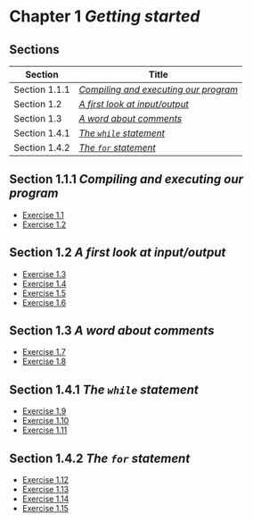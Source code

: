# Chapter 1 _Getting started_

## Sections

| Section       | Title                                                    | 
| ------------- | -------------------------------------------------------- |
| Section 1.1.1 | [_Compiling and executing our program_](./section1.1.1/) |
| Section 1.2   | [_A first look at input/output_](./section1.2/)          |
| Section 1.3   | [_A word about comments_](./section1.3/)                 |
| Section 1.4.1 | [_The `while` statement_](./section1.4.1/)               |
| Section 1.4.2 | [_The `for` statement_](./section1.4.2/)                 |

## Section 1.1.1 _Compiling and executing our program_
- [Exercise 1.1](./section1.1.1/exercise1.1/)
- [Exercise 1.2](./section1.1.1/exercise1.2/)

## Section 1.2 _A first look at input/output_
- [Exercise 1.3](./section1.2/exercise1.3/)
- [Exercise 1.4](./section1.2/exercise1.4/)
- [Exercise 1.5](./section1.2/exercise1.5/)
- [Exercise 1.6](./section1.2/exercise1.6/)

## Section 1.3 _A word about comments_
- [Exercise 1.7](./section1.3/exercise1.7/)
- [Exercise 1.8](./section1.3/exercise1.8/)

## Section 1.4.1 _The `while` statement_
- [Exercise 1.9](./section1.4.1/exercise1.9/)
- [Exercise 1.10](./section1.4.1/exercise1.10/)
- [Exercise 1.11](./section1.4.1/exercise1.11/)

## Section 1.4.2 _The `for` statement_
- [Exercise 1.12](./section1.4.2/exercise1.12/)
- [Exercise 1.13](./section1.4.2/exercise1.13/)
- [Exercise 1.14](./section1.4.2/exercise1.14/)
- [Exercise 1.15](./section1.4.2/exercise1.15/)